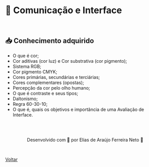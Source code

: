 <h1 id="topico1"> 👥 Comunicação e Interface </h1>

<br>

<h2> 📥 Conhecimento adquirido </h2>

- O que é cor;
- Cor aditivas (cor luz) e Cor substrativa (cor pigmento);
- Sistema RGB;
- Cor pigmento CMYK;
- Cores primárias, secundárias e terciárias;
- Cores complementares (opostas);
- Percepção da cor pelo olho humano;
- O que é contraste e seus tipos;
- Daltonismo;
- Regra 60-30-10;
- O que é, quais os objetivos e importância de uma Avaliação de Interface.


<br><br>

<p align="center"> Desenvolvido com 💜 por Elias de Araújo Ferreira Neto 👋 <p>

<br>

<a href="./stage01.md">Voltar</a>